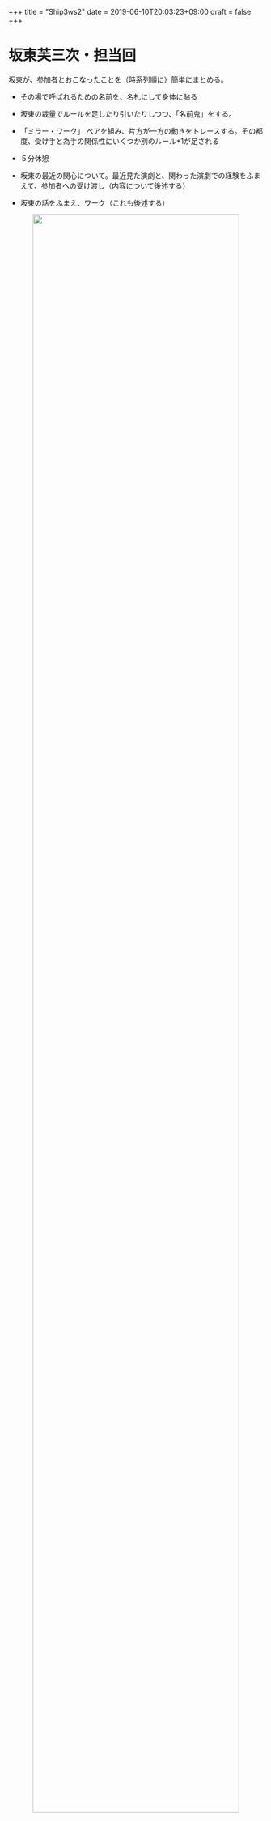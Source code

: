 +++
title = "Ship3ws2"
date = 2019-06-10T20:03:23+09:00
draft = false
+++

# 坂東芙三次・担当回

坂東が、参加者とおこなったことを（時系列順に）簡単にまとめる。

* その場で呼ばれるための名前を、名札にして身体に貼る

* 坂東の裁量でルールを足したり引いたりしつつ、「名前鬼」をする。

* 「ミラー・ワーク」 ペアを組み、片方が一方の動きをトレースする。その都度、受け手と為手の関係性にいくつか別のルール*1が足される

* ５分休憩

* 坂東の最近の関心について。最近見た演劇と、関わった演劇での経験をふまえて、参加者への受け渡し（内容について後述する）

* 坂東の話をふまえ、ワーク（これも後述する）

<div align="center"><img src="/data/ship3/ship3ws2img1.jpg" width="90%"></div>

ここでは、「ミラー・ワーク」および、最後に行われたワークを中心に記述する。

坂東がいくつかのワークをつうじて手渡そうとしたことは、休憩後に話された坂東の関心と関わる。坂東が最近見た演劇と、関わった演劇で、共通して彼女の気づきとなったことがある。それは他者への想像力（とその困難）への気づきだといえる。

<div align="center"><img src="/data/ship3/ship3ws2img2.jpg" width="90%"></div>

たとえば、アフリカ系の陸上選手が、（一般に想像されてしまう）身体的な優位性からだけではなく、「自分の命を削る」ほどの「human spirit」で、オリンピックの過酷なレースを「乗り切って」いることを知って、気づく（「あ、すごいなと思ってる人を、あんまり人間だと思ってなかった」「トータルの人間としてみていなかったな」）。しかし、気づきを得る、他者を「トータルな人間としてみる（想像する）」ことの困難がある。これをよくある困難であるとして、どうすれば解けるのか。

<div align="center"><img src="/data/ship3/ship3ws2img3.jpg" width="90%"></div>

そのヒントとして、坂東は、いわゆる「六次の隔たり」の話をした（６人以内の人を介して、間接的に世界中の人とつながれるとする仮説）。このように想像すれば、たとえ「遠く」思えても、近くに感じられる（かもしれない、すくなくともその動機とはなる*2）。言いかえて、「遠い」他者にさえ、自分と同じものを見出しうる。

<div align="center"><img src="/data/ship3/ship3ws2img4.jpg" width="90%"></div>

「ミラー・ワーク」では、（わたしの身体をトレースする）他者の身体を通して、「同じもの」をより細かく見る。自分の意図に反して、不正確に動く可能性を無視しないで（「遠さ」を無視せず）、それでも「同じ」だといえる可能性を探す。

<div align="center"><img src="/data/ship3/ship3ws2img5.jpg" width="90%"></div>

「ミラー・ワーク」をふまえ、言葉において他者を想像する。最後に行われたワークでは、自分の関心や欠点や美点をあらわす短いフレーズをいくつか挙げ、それらから連想されるフレーズを、他の参加者がさらに挙げていく。そうしたフレーズを記述して、紙面を埋める。本人にとって中心化されている（されるべき？）言葉たちが、他の参加者たちの連想によって、ぼかされる。中心がずらされる（異化される）ことで、これを他者との関係性のうちに問い直す余白が生まれる。「同じ」言葉で、ちがうことを思えるという気づきから、中心を定めなおす。

２つのワークは、他者をあつかって、「遠さ」に気づいて、気づいた距離をどうにかしようとする（思うだけでも）ためのレッスンだったといえる。
このレポートを投稿後の坂東からの補足を引用する

*1

1. まずやってみる

2. 鏡役：人間役の表情なども含めて、一切妥協せず、完コピを目指す。
 人間役：鏡役の人を本当に鏡として扱う。相手がついてこれるよう配慮したり動きをセーブしたり無意識にやってしまいがちだが、それをしない。鏡役の人の動きや角度がズレてると感じたときは、自分のポーズそのものが思ったよりズレてるんだなと認識する（本当の鏡の前にいるときは鏡を疑わないので）。

3. 鏡役：人間役をコピーする部分を選んでいい。たまに反対の手を上げるなど、裏切ってもいい。
人間役：そういうものとして鏡を受け止める。

*2　

 「立場の遠い人をどのように想像しうるか」と同程度かそれ以上に  「思いもかけない場所まで現に影響を与え合ってしまいうるか」（世界に参加してしまっているか） 

記録チーム　飛田ニケ

---

**【坂東 芙三次 Fumiji Bandoh】**

**1984年生まれ。愛知県出身・都内在住。日大藝術学部演劇学科演技コース卒。日本舞踊志賀次派坂東流名取。主な出演作に、宮城聰演出『マハーバーラタ〜ナラ王の冒険〜』（2014年 仏アヴィニョン演劇祭ほか）・『メフィストと呼ばれた男』・NISSAY OPERA『ルサルカ』、大岡淳演出『王国、空を飛ぶ！〜アリストパネスの「鳥」〜』、多田淳之介演出『歯車』など。演出・出演作品では、2013年ギィ・フォワシィ劇コンクール『相寄る魂』にて敢闘賞・讃陽食品賞・朝日ネット賞を受賞、利賀演劇人コンクール2013『紙風船』にて出場。SPAC中高生鑑賞事業パンフレット『冬物語』『授業』『顕れ〜女神イニイエの涙〜』執筆など、書き手としても活動。**
